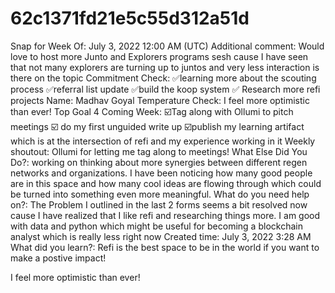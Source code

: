 # 62c1371fd21e5c55d312a51d

Snap for Week Of: July 3, 2022 12:00 AM (UTC)
Additional comment: Would love to host more Junto and Explorers programs sesh  cause I have seen that not many explorers are turning up to juntos and very less interaction is there on the topic
Commitment Check: ✅learning more about the scouting process
✅referral list update
✅build the koop system
✅ Research more refi projects
Name: Madhav Goyal
Temperature Check: I feel more optimistic than ever!
Top Goal 4 Coming Week: ☑️Tag along with Ollumi to pitch meetings
☑️ do my first unguided write up
☑️publish my learning artifact which is at the intersection of refi and my experience working in it
Weekly shoutout: Ollumi for letting me tag along to meetings!
What Else Did You Do?: working on thinking about more synergies between different regen networks and organizations. I have been noticing how many good people are in this space and how many cool ideas are flowing through which could be turned into something even more meaningful.
What do you need help on?: The Problem I outlined in the last 2 forms seems a bit resolved now cause I have realized that I like refi and researching things more. I am good with data and python which might be useful for becoming a blockchain analyst which is really less right now
Created time: July 3, 2022 3:28 AM
What did you learn?: Refi is the best space to be in the world if you want to make a postive impact!

I feel more optimistic than ever!